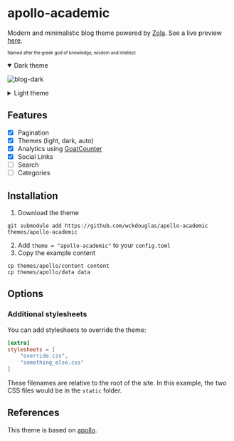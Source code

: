 # apollo-academic

Modern and minimalistic blog theme powered by [Zola](getzola.org). See a live preview [here](https://wckdouglas.netlify.app/).

<sub><sup>Named after the greek god of knowledge, wisdom and intellect</sup></sub>

<details open>
  <summary>Dark theme</summary>
  
  ![blog-dark](https://user-images.githubusercontent.com/26800596/168986771-4ed049e2-e123-4d0e-8a24-7bf43f47551f.png)
</details>

<details>
  <summary>Light theme</summary>
  
![blog-light](https://user-images.githubusercontent.com/26800596/168986766-72a48517-7122-465d-8108-3ae33e1e88b1.png)
</details>

## Features

- [X] Pagination
- [X] Themes (light, dark, auto)
- [X] Analytics using [GoatCounter](https://www.goatcounter.com/)
- [x] Social Links
- [ ] Search
- [ ] Categories

## Installation

1. Download the theme
```
git submodule add https://github.com/wckdouglas/apollo-academic themes/apollo-academic
```

2. Add `theme = "apollo-academic"` to your `config.toml`
3. Copy the example content

```
cp themes/apollo/content content
cp themes/apollo/data data
```

## Options

### Additional stylesheets

You can add stylesheets to override the theme:

```toml
[extra]
stylesheets = [
    "override.css",
    "something_else.css"
]
```

These filenames are relative to the root of the site. In this example, the two CSS files would be in the `static` folder.

## References

This theme is based on [apollo](https://github.com/not-matthias/apollo).  
